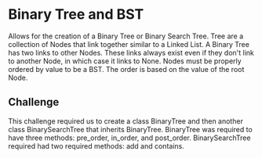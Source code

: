 # **Binary Tree and BST**

Allows for the creation of a Binary Tree or Binary Search Tree. Tree are a collection of Nodes that link together similar to a Linked List. A Binary Tree has two links to other Nodes. These links always exist even if they don't link to another Node, in which case it links to None. Nodes must be properly ordered by value to be a BST. The order is based on the value of the root Node.

## **Challenge**

This challenge required us to create a class BinaryTree and then another class BinarySearchTree that inherits BinaryTree. BinaryTree was required to have three methods: pre_order, in_order, and post_order. BinarySearchTree required had two required methods: add and contains.
